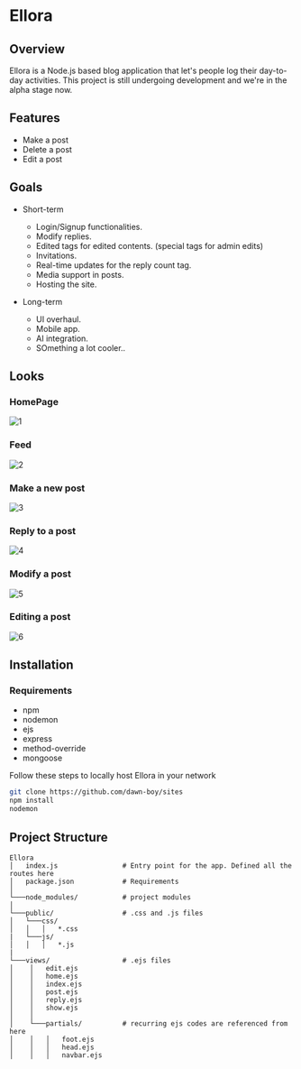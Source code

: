 # Ellora

## Overview
Ellora is a Node.js based blog application that let's people log their day-to-day activities. This project is still undergoing development and we're in the alpha stage now.

## Features
- Make a post
- Delete a post
- Edit a post

## Goals
- Short-term
    - Login/Signup functionalities.
    - Modify replies.
    - Edited tags for edited contents. (special tags for admin edits)
    - Invitations.
    - Real-time updates for the reply count tag.
    - Media support in posts.
    - Hosting the site.

- Long-term
    - UI overhaul.
    - Mobile app.
    - AI integration.
    - SOmething a lot cooler..

## Looks
### HomePage
![1](https://github.com/user-attachments/assets/106bb8fe-5c8b-4278-82cb-eb938a5775ec)
### Feed
![2](https://github.com/user-attachments/assets/7012a265-a4f3-4504-908a-0baac2ce9dad)
### Make a new post
![3](https://github.com/user-attachments/assets/892e1da3-c92f-41ab-b0b0-171308bfd20c)
### Reply to a post
![4](https://github.com/user-attachments/assets/dba27703-0db0-43ce-858c-6964730b12aa)
### Modify a post
![5](https://github.com/user-attachments/assets/c66a42a5-6577-4daa-928f-2e33b0fb071f)    
### Editing a post
![6](https://github.com/user-attachments/assets/0c302317-bcc7-451e-ba9f-bf96372abb25)

## Installation

### Requirements
- npm
- nodemon
- ejs
- express
- method-override
- mongoose

Follow these steps to locally host Ellora in your network
```bash
git clone https://github.com/dawn-boy/sites
npm install
nodemon
```
## Project Structure

```
Ellora
│   index.js                # Entry point for the app. Defined all the routes here
│   package.json            # Requirements
│
└───node_modules/           # project modules
│
└───public/                 # .css and .js files
│   └───css/
│   │   │   *.css
|   └───js/
│   │   │   *.js
|
└───views/                  # .ejs files
│    │   edit.ejs
│    │   home.ejs
│    │   index.ejs
│    │   post.ejs
│    │   reply.ejs
│    │   show.ejs
│    │
│    └───partials/          # recurring ejs codes are referenced from here
│    │   │   foot.ejs
│    │   │   head.ejs
│    │   │   navbar.ejs
```
